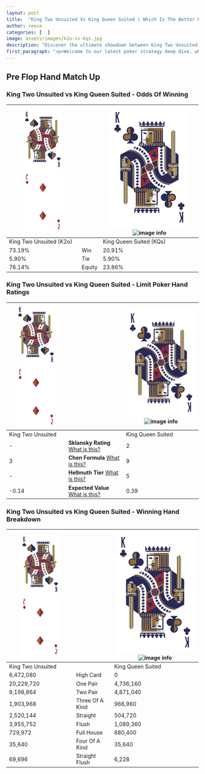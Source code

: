 ```yaml
---
layout: post
title:  "King Two Unsuited Vs King Queen Suited | Which Is The Better Hand In Poker? A Complete Guide"
author: reece
categories: [  ]
image: assets/images/k2o-vs-kqs.jpg
description: "Discover the ultimate showdown between King Two Unsuited and King Queen Suited in poker! Uncover the odds, strategies, and scenarios where one hand triumphs over the other. Get ready to up your poker game with this thrilling analysis."
first_paragraph: "<p>Welcome to our latest poker strategy deep dive, where we're pitting two distinct hands against each other in a high-stakes showdown: King Two Unsuited vs King Queen Suited.</p><p>In the dynamic world of poker, every decision counts, and knowing which hand holds the upper hand is key to your success at the table.</p><p>In this article, we'll dissect these two hands, explore the scenarios where one dominates the other, and equip you with the knowledge to make strategic choices that can tip the odds in your favor.</p><p>Get ready to unravel the intriguing dynamics of these poker hands and elevate your game to new heights.</p>"
---
```




[comment]: # (sp0)

## Pre Flop Hand Match Up

<div class="table hand-ratings" markdown="1"> 



### King Two Unsuited vs King Queen Suited - Odds Of Winning


    
| ![image info](assets/images/hand1/K.png) ![image info](assets/images/hand1/2o.png) |  | ![image info](assets/images/hand2/K.png) ![image info](assets/images/hand2/Qs.png) |
| -------- | -------- | -------- |
| King Two Unsuited (K2o) |  | King Queen Suited (KQs) |
| 73.19% | Win | 20.91% |
| 5.90% | Tie | 5.90% |
| 76.14% | Equity | 23.86% |




[comment]: # (sp1)



### King Two Unsuited vs King Queen Suited - Limit Poker Hand Ratings


    
| ![image info](assets/images/hand1/K.png) ![image info](assets/images/hand1/2o.png) |  | ![image info](assets/images/hand2/K.png) ![image info](assets/images/hand2/Qs.png) |
| -------- | -------- | -------- |
| King Two Unsuited |  | King Queen Suited |
| - | **Sklansky Rating** [What is this?](/sklansky-rating-explained) | 2 |
| 3 | **Chen Formula** [What is this?](/chen-formula-explained) | 9 |
| - | **Hellmuth Tier** [What is this?](/Hellmuth-tier-explained) | 5 |
| -0.14 | **Expected Value** [What is this?](/expected-value-explained) | 0.39 |




[comment]: # (sp2)



### King Two Unsuited vs King Queen Suited - Winning Hand Breakdown


    
| ![image info](assets/images/hand1/K.png) ![image info](assets/images/hand1/2o.png) |  | ![image info](assets/images/hand2/K.png) ![image info](assets/images/hand2/Qs.png) |
| -------- | -------- | -------- |
| King Two Unsuited |  | King Queen Suited |
| 6,472,080 | High Card | 0 |
| 20,229,720 | One Pair | 4,736,160 |
| 9,198,864 | Two Pair | 4,871,040 |
| 1,903,968 | Three Of A Kind | 966,960 |
| 2,520,144 | Straight | 504,720 |
| 3,955,752 | Flush | 1,089,360 |
| 729,972 | Full House | 680,400 |
| 35,640 | Four Of A Kind | 35,640 |
| 69,696 | Straight Flush | 6,228 |




[comment]: # (sp3)



</div>

[comment]: # (sp4)



[comment]: # (sp5)

